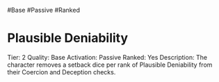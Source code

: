 #Base 
#Passive 
#Ranked 

# Plausible Deniability
Tier: 2
Quality: Base
Activation: Passive
Ranked: Yes
Description: The character removes a setback dice per rank of Plausible Deniability from their Coercion and Deception checks.